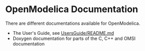 # OpenModelica Documentation

There are different documentations available for OpenModelica.

  - The User's Guide, see [UsersGuide/README.md](https://github.com/OpenModelica/OpenModelica/blob/master/doc/UsersGuide/README.md)
  - Doxygen documentation for parts of the C, C++ and OMSI documentation